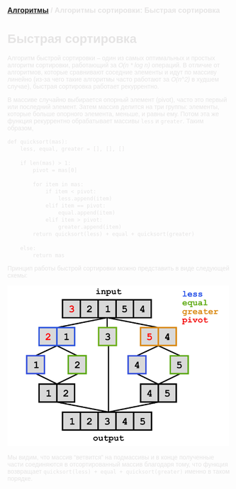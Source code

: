 <span style="color: #E5E4E4; font-family: Helvetica;">

### [Алгоритмы](README.md) / Алгоритмы сортировки: Быстрая сортировка

# **Быстрая сортировка**

Алгоритм быстрой сортировки – один из самых оптимальных и простых алгоритм сортировки, работающий за *O(n * log n)* операций. В отличие от алгоритмов, которые сравнивают соседние элементы и идут по массиву линейно (из-за чего такие алгоритмы часто работают за *O(n^2)* в худшем случае), быстрая сортировка работает рекуррентно.

В массиве случайно выбирается опорный элемент (pivot), часто это первый или последний элемент. Затем массив делится на три группы: элементы, которые больше опорного элемента, меньше, и равны ему. Потом эта же функция рекуррентно обрабатывает массивы `less` и `greater`. Таким образом, 

    def quicksort(mas):
        less, equal, greater = [], [], []
        
        if len(mas) > 1:
            pivot = mas[0]
        
            for item in mas:
                if item < pivot:
                    less.append(item)
                elif item == pivot:
                    equal.append(item)
                elif item > pivot:
                    greater.append(item)
            return quicksort(less) + equal + quicksort(greater)
        
        else:
            return mas

Принцип работы быстрой сортировки можно представить в виде следующей схемы:

<img src="quicksort.png" alt="Quicksort" width="500"/>

Мы видим, что массив “ветвится” на подмассивы и в конце полученные части соединяются в отсортированный массив благодаря тому, что функция возвращает `quicksort(less) + equal + quicksort(greater)` именно в таком порядке.

</span>